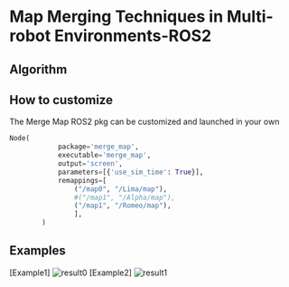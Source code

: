 # Map Merging Techniques in Multi-robot Environments-ROS2
## Algorithm

## How to customize
The Merge Map ROS2 pkg can be customized and launched in your own 

```python
Node(
            package='merge_map',
            executable='merge_map',
            output='screen',
            parameters=[{'use_sim_time': True}],
            remappings=[
                ("/map0", "/Lima/map"),
                #("/map1", "/Alpha/map"),
                ("/map1", "/Romeo/map"),
                ],
        )
```

## Examples
[Example1]
![result0](https://github.com/user-attachments/assets/53397a86-f477-487e-958e-824ef70ec7a4)
[Example2]
![result1](https://github.com/user-attachments/assets/240e6fa8-426b-4871-9b8d-b9d639c5d859)
